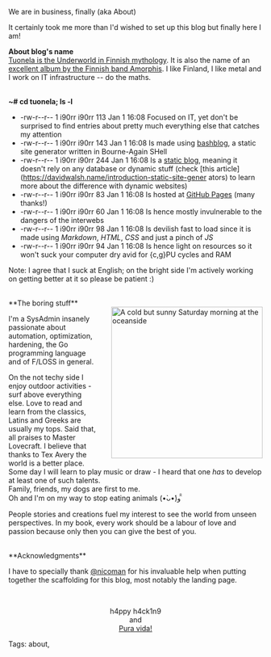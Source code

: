 We are in business, finally (aka About)

It certainly took me more than I'd wished to set up this blog but finally here I am!

**About blog's name**
<br/>[Tuonela is the Underworld in Finnish mythology](https://en.wikipedia.org/wiki/Tuonela). It is also the name of an [excellent album by the Finnish band Amorphis](http://www.metal-archives.com/reviews/Amorphis/Tuonela/1/). I like Finland, I like metal and I work on IT infrastructure -- do the maths.  
<br/>

**~# cd tuonela; ls -l**
* -rw-r--r--  1 i90rr i90rr 113 Jan  1 16:08 Focused on IT, yet don't be surprised to find entries about pretty much everything else that catches my attention
* -rw-r--r--  1 i90rr i90rr 143 Jan  1 16:08 Is made using [bashblog](https://github.com/cfenollosa/bashblog "Meet the little giant"), a static site generator written in Bourne-Again SHell
* -rw-r--r--  1 i90rr i90rr 244 Jan  1 16:08 Is a [static blog](https://www.staticgen.com), meaning it doesn't rely on any database or dynamic stuff (check [this article](https://davidwalsh.name/introduction-static-site-gener
ators) to learn more about the difference with dynamic websites)
* -rw-r--r--  1 i90rr i90rr  83 Jan  1 16:08 Is hosted at [GitHub Pages](https://pages.github.com "GitHub Pages") (many thanks!)
* -rw-r--r--  1 i90rr i90rr  60 Jan  1 16:08 Is hence mostly invulnerable to the dangers of the interwebs
* -rw-r--r--  1 i90rr i90rr  98 Jan  1 16:08 Is devilish fast to load since it is made using *Markdown*, *HTML*, *CSS* and just a pinch of *JS*
* -rw-r--r--  1 i90rr i90rr  94 Jan  1 16:08 Is hence light on resources so it won't suck your computer dry avid for {c,g}PU cycles and RAM

Note: I agree that I suck at English; on the bright side I'm actively working on getting better at it so please be patient :)

<br/>
<img src="https://raw.githubusercontent.com/i90rr/i90rr.github.io/master/resources/img/394089_ds.png" alt="A cold but sunny Saturday morning at the oceanside" title="A cold but sunny Saturday morning at the oceanside" align="right" width="300" height="300" style="margin-left: 25px" vspace="16px">
**The boring stuff**

I'm a SysAdmin insanely passionate about automation, optimization, hardening, the Go programming language and of F/LOSS in general.

On the not techy side I enjoy outdoor activities - surf above everything else. Love to read and learn from the classics, Latins and Greeks are usually my tops. Said that, all praises to Master Lovecraft. I believe that thanks to Tex Avery the world is a better place. Some day I will learn to play music or draw - I heard that one _has_ to develop at least one of such talents.
<br/>Family, friends, my dogs are first to me.
<br/>Oh and I'm on my way to stop eating animals (•̀ᴗ•́)و ̑̑

People stories and creations fuel my interest to see the world from unseen perspectives. In my book, every work should be a labour of love and passion because only then you can give the best of you.

<br/>
**Acknowledgments**

I have to specially thank [@nicoman](http://www.nicomanso.com/) for his invaluable help when putting together the scaffolding for this blog, most notably the landing page.

<br/>
<p align="center">h4ppy h4ck1n9
   <br/>
        and
   <br/><a href="http://bestcostaricantours.com/about/puravida.html">Pura vida!</a>
</p>

Tags: about,
